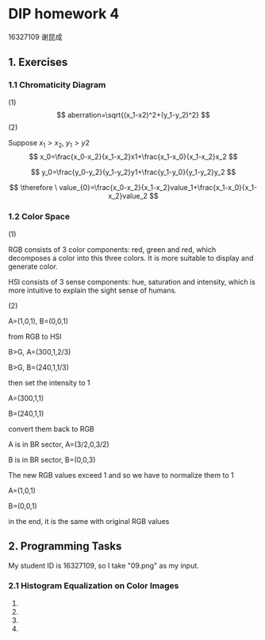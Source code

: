 # DIP homework 4

16327109 谢昆成

## 1. Exercises

### 1.1 Chromaticity Diagram

(1)
$$
aberration=\sqrt{(x_1-x2)^2+(y_1-y_2)^2}
$$
(2)

Suppose $x_1>x_2$, $y_1>y2$
$$
x_0=\frac{x_0-x_2}{x_1-x_2}x1+\frac{x_1-x_0}{x_1-x_2}x_2
$$

$$
y_0=\frac{y_0-y_2}{y_1-y_2}y1+\frac{y_1-y_0}{y_1-y_2}y_2
$$

$$
\therefore \ value_{0}=\frac{x_0-x_2}{x_1-x_2}value_1+\frac{x_1-x_0}{x_1-x_2}value_2
$$



### 1.2 Color Space

(1)

RGB consists of 3 color components: red, green and red, which decomposes a color into this three colors. It is more suitable to display and generate color.

HSI consists of 3 sense components: hue, saturation and intensity, which is more intuitive to explain the sight sense of humans.

(2)

A=(1,0,1), B=(0,0,1)

from RGB to HSI

B>G, A=(300,1,2/3)

B>G, B=(240,1,1/3)

then set the intensity to 1

A=(300,1,1)

B=(240,1,1)

convert them back to RGB

A is in BR sector, A=(3/2,0,3/2)

B is in BR sector, B=(0,0,3)

The new RGB values exceed 1 and so we have to normalize them to 1

A=(1,0,1)

B=(0,0,1)

in the end, it is the same with original RGB values



## 2. Programming Tasks

My student ID is 16327109, so I take "09.png" as my input.

### 2.1 Histogram Equalization on Color Images

1.



2.



3.



4.

